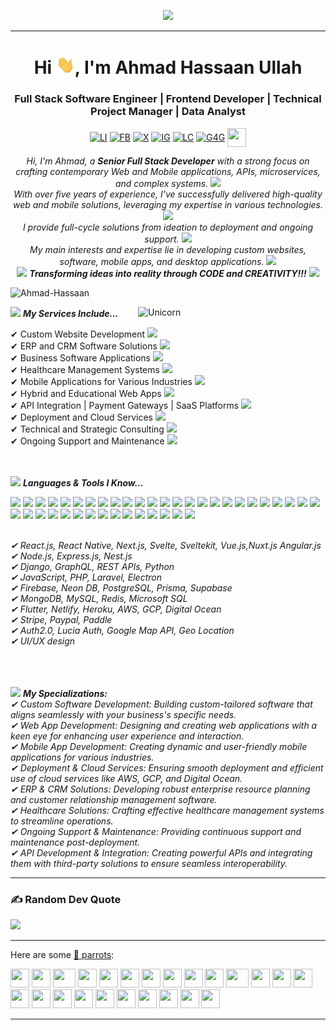 <p align="center">
  <img src="https://sdaho.org/wp-content/uploads/2017/01/techfeat.jpg" height="200"/>
</p>
<hr>
<h1 align="center">Hi <img src="https://raw.githubusercontent.com/ABSphreak/ABSphreak/master/gifs/Hi.gif" width="30px">, I'm Ahmad Hassaan Ullah</h1>
<h3 align="center">Full Stack Software Engineer | Frontend Developer | Technical Project Manager | Data Analyst</h3>
<p align="center">
<a href="https://www.linkedin.com/in/ahmad-hassaan-ullah/" target="blank"><img align="center" src="https://raw.githubusercontent.com/rahuldkjain/github-profile-readme-generator/master/src/images/icons/Social/linked-in-alt.svg" alt="LI" height="30" width="40" /></a>
<a href="https://www.facebook.com/ahmadhassaanullah/" target="blank"><img align="center" src="https://upload.wikimedia.org/wikipedia/commons/5/51/Facebook_f_logo_%282019%29.svg" alt="FB" height="30" width="40" /></a>
<a href="https://www.x.com/ahmadhassaan11/" target="blank"><img align="center" src="https://uxwing.com/wp-content/themes/uxwing/download/brands-and-social-media/x-social-media-white-icon.png" alt="X" height="30" width="30" /></a>
<a href="https://www.instagram.com/ahmadhassaan11/" target="blank"><img align="center" src="https://raw.githubusercontent.com/rahuldkjain/github-profile-readme-generator/master/src/images/icons/Social/instagram.svg" alt="IG" height="30" width="30" /></a>
<a href="https://leetcode.com/ahmadhassaan11/" target="blank"><img align="center" src="https://upload.wikimedia.org/wikipedia/commons/1/19/LeetCode_logo_black.png" alt="LC" height="30" width="40" /></a>
<a href="https://auth.geeksforgeeks.org/user/ahmadhassaan11/profile" target="blank"><img align="center" src="https://upload.wikimedia.org/wikipedia/commons/4/43/GeeksforGeeks.svg" alt="G4G" height="30" width="40" /></a>
<a href="mailto:ahmadullah943@gmail.com"><img align="center" src="https://upload.wikimedia.org/wikipedia/commons/7/7e/Gmail_icon_%282020%29.svg" height="30" width="30" /></a>
</p>
</p>



<p align="center">
<em>
  Hi, I'm Ahmad, a <b>Senior Full Stack Developer</b> with a strong focus on crafting contemporary Web and Mobile applications, APIs, microservices, and complex systems. <img src="https://github.com/TheDudeThatCode/TheDudeThatCode/blob/master/Assets/Developer.gif" width="30px"><br>
  With over five years of experience, I've successfully delivered high-quality web and mobile solutions, leveraging my expertise in various technologies. <img src="https://github.com/TheDudeThatCode/TheDudeThatCode/blob/master/Assets/Designer.gif" width="36px"><br>
  I provide full-cycle solutions from ideation to deployment and ongoing support. <img src="https://github.com/TheDudeThatCode/TheDudeThatCode/blob/master/Assets/Rocket.gif" width="18px"><br>
  My main interests and expertise lie in developing custom websites, software, mobile apps, and desktop applications. <img src="https://github.com/TheDudeThatCode/TheDudeThatCode/blob/master/Assets/Medal.gif" width="20px">
</em>
  <br>
  <img src="https://media.giphy.com/media/VgCDAzcKvsR6OM0uWg/giphy.gif" width="50" /> <b><i>Transforming ideas into reality through CODE and CREATIVITY!!!</i></b> <img src="https://media.giphy.com/media/7j2hfyeVcDtf2/giphy.gif" width="50" />
</p>

<p align="left"> <img src="https://komarev.com/ghpvc/?username=Ahmad-Hassaan&label=Profile%20views&color=0e75b6&style=flat" alt="Ahmad-Hassaan" /> </p>
<img align="right" width=300px alt="Unicorn" src="https://i.giphy.com/media/v1.Y2lkPTc5MGI3NjExZTVmczV2c3prd3IwMmZlbnkyMm9iMG5oeDd4M2l6dTJ6bGUxbm5zbyZlcD12MV9pbnRlcm5hbF9naWZfYnlfaWQmY3Q9Zw/26tn33aiTi1jkl6H6/giphy.gif" />

<img src="https://media.giphy.com/media/ObNTw8Uzwy6KQ/giphy.gif" width="30px">&nbsp;***My Services Include...***

✔ Custom Website Development <img src="https://github.com/TheDudeThatCode/TheDudeThatCode/blob/master/Assets/Developer.gif" width="30px"><br>
✔ ERP and CRM Software Solutions <img src="https://github.com/TheDudeThatCode/TheDudeThatCode/blob/master/Assets/Designer.gif" width="36px"><br>
✔ Business Software Applications <img src="https://github.com/TheDudeThatCode/TheDudeThatCode/blob/master/Assets/Rocket.gif" width="18px"><br>
✔ Healthcare Management Systems <img src="https://github.com/TheDudeThatCode/TheDudeThatCode/blob/master/Assets/Medal.gif" width="20px"><br>
✔ Mobile Applications for Various Industries <img src="https://github.com/TheDudeThatCode/TheDudeThatCode/blob/master/Assets/Developer.gif" width="30px"><br>
✔ Hybrid and Educational Web Apps <img src="https://github.com/TheDudeThatCode/TheDudeThatCode/blob/master/Assets/Designer.gif" width="36px"><br>
✔ API Integration | Payment Gateways | SaaS Platforms <img src="https://github.com/TheDudeThatCode/TheDudeThatCode/blob/master/Assets/Rocket.gif" width="18px"><br>
✔ Deployment and Cloud Services <img src="https://github.com/TheDudeThatCode/TheDudeThatCode/blob/master/Assets/Medal.gif" width="20px"><br>
✔ Technical and Strategic Consulting <img src="https://github.com/TheDudeThatCode/TheDudeThatCode/blob/master/Assets/Developer.gif" width="30px"><br>
✔ Ongoing Support and Maintenance <img src="https://github.com/TheDudeThatCode/TheDudeThatCode/blob/master/Assets/Designer.gif" width="36px"><br><br><br>
 

<img src="https://media.giphy.com/media/ObNTw8Uzwy6KQ/giphy.gif" width="30px">&nbsp;***Languages & Tools I Know...***
<p align="left">
  <code><img height="50" src="https://commons.wikimedia.org/wiki/File:React-icon.svg"></code>
  <code><img height="50" src="https://commons.wikimedia.org/wiki/File:React-icon.svg"></code>
  <code><img height="50" src="https://upload.wikimedia.org/wikipedia/commons/8/8e/Nextjs-logo.svg"></code>
  <code><img height="50" src="https://upload.wikimedia.org/wikipedia/commons/1/1b/Svelte_Logo.svg"></code>
  <code><img height="50" src="https://upload.wikimedia.org/wikipedia/commons/9/95/Vue.js_Logo_2.svg"></code>
  <code><img height="50" src="https://upload.wikimedia.org/wikipedia/commons/c/cf/Angular_full_color_logo.svg"></code>
  <code><img height="50" src="https://commons.wikimedia.org/wiki/File:Node.js_logo.svg"></code>
  <code><img height="50" src="https://upload.wikimedia.org/wikipedia/commons/6/64/Expressjs.png"></code>
  <code><img height="50" src="https://upload.wikimedia.org/wikipedia/commons/4/4c/NestJS_Logo.svg"></code>
  <code><img height="50" src="https://upload.wikimedia.org/wikipedia/commons/7/75/Django_logo.svg"></code>
  <code><img height="50" src="https://upload.wikimedia.org/wikipedia/commons/1/17/GraphQL_Logo.svg"></code>
  <code><img height="50" src="https://upload.wikimedia.org/wikipedia/commons/d/db/Api.svg"></code>
  <code><img height="50" src="https://commons.wikimedia.org/wiki/File:Python-logo-notext.svg"></code>
  <code><img height="50" src="https://upload.wikimedia.org/wikipedia/commons/6/6a/JavaScript-logo.png"></code>
  <code><img height="50" src="https://upload.wikimedia.org/wikipedia/commons/2/27/PHP-logo.svg"></code>
  <code><img height="50" src="https://upload.wikimedia.org/wikipedia/commons/9/9a/Laravel.svg"></code>
  <code><img height="50" src="https://upload.wikimedia.org/wikipedia/commons/9/91/Electron_Software_Framework_Logo.svg"></code>
  <code><img height="50" src="https://upload.wikimedia.org/wikipedia/commons/3/37/Firebase_Logo.svg"></code>
  <code><img height="50" src="https://neon.tech/static/neon.png"></code>
  <code><img height="50" src="https://commons.wikimedia.org/wiki/File:Postgresql_elephant.svg"></code>
  <code><img height="50" src="https://upload.wikimedia.org/wikipedia/commons/f/f2/Prisma_Logo.svg"></code>
  <code><img height="50" src="https://upload.wikimedia.org/wikipedia/commons/f/fb/Supabase-logo-icon.png"></code>
  <code><img height="50" src="https://commons.wikimedia.org/wiki/File:MongoDB_Logo.svg"></code>
  <code><img height="50" src="https://commons.wikimedia.org/wiki/File:MySQL.svg"></code>
  <code><img height="50" src="https://upload.wikimedia.org/wikipedia/commons/6/6b/Redis_Logo.svg"></code>
  <code><img height="50" src="https://commons.wikimedia.org/wiki/File:Microsoft_SQL_Server_logo.svg"></code>
  <code><img height="50" src="https://upload.wikimedia.org/wikipedia/commons/1/17/Google-flutter-logo.png"></code>
  <code><img height="50" src="https://commons.wikimedia.org/wiki/File:Netlify_logo.svg"></code>
  <code><img height="50" src="https://upload.wikimedia.org/wikipedia/commons/4/4b/Heroku_logo.svg"></code>
  <code><img height="50" src="https://commons.wikimedia.org/wiki/File:Amazon_Web_Services_Logo.svg"></code>
  <code><img height="50" src="https://commons.wikimedia.org/wiki/File:Google_Cloud_Logo.svg"></code>
  <code><img height="50" src="https://commons.wikimedia.org/wiki/File:DigitalOcean_logo.svg"></code>
  <code><img height="50" src="https://commons.wikimedia.org/wiki/File:Stripe_Logo,_revised_2016.svg"></code>
  <code><img height="50" src="https://commons.wikimedia.org/wiki/File:PayPal.svg"></code>
  <code><img height="50" src="https://paddle.com/img/logo.svg"></code>
  <code><img height="50" src="https://upload.wikimedia.org/wikipedia/commons/c/c2/Oauth_logo.svg"></code>
  <code><img height="50" src="https://lucia-auth.com/logo.svg"></code>
  <code><img height="50" src="https://upload.wikimedia.org/wikipedia/commons/5/59/Google_Maps_logo_2020.svg"></code>
  <code><img height="50" src="https://upload.wikimedia.org/wikipedia/commons/4/4e/Geolocation_logo.svg"></code>
  <code><img height="50" src="https://commons.wikimedia.org/wiki/File:UI-UX_Design.svg"></code>
</p>
<em><br>
  ✔ React.js, React Native, Next.js, Svelte, Sveltekit, Vue.js,Nuxt.js Angular.js <br>
  ✔ Node.js, Express.js, Nest.js <br>
  ✔ Django, GraphQL, REST APIs, Python <br>
  ✔ JavaScript, PHP, Laravel, Electron <br>
  ✔ Firebase, Neon DB, PostgreSQL, Prisma, Supabase <br>
  ✔ MongoDB, MySQL, Redis, Microsoft SQL <br>
  ✔ Flutter, Netlify, Heroku, AWS, GCP, Digital Ocean <br>
  ✔ Stripe, Paypal, Paddle <br>
  ✔ Auth2.0, Lucia Auth, Google Map API, Geo Location <br>
  ✔ UI/UX design <br>
</em><br><br><br>


<em><img src="https://media.giphy.com/media/ObNTw8Uzwy6KQ/giphy.gif" width="30px">&nbsp;***My Specializations:***<br>
  ✔ Custom Software Development: Building custom-tailored software that aligns seamlessly with your business's specific needs. <br>
  ✔ Web App Development: Designing and creating web applications with a keen eye for enhancing user experience and interaction. <br>
  ✔ Mobile App Development: Creating dynamic and user-friendly mobile applications for various industries. <br>
  ✔ Deployment & Cloud Services: Ensuring smooth deployment and efficient use of cloud services like AWS, GCP, and Digital Ocean. <br>
  ✔ ERP & CRM Solutions: Developing robust enterprise resource planning and customer relationship management software. <br>
  ✔ Healthcare Solutions: Crafting effective healthcare management systems to streamline operations. <br>
  ✔ Ongoing Support & Maintenance: Providing continuous support and maintenance post-deployment. <br>
  ✔ API Development & Integration: Creating powerful APIs and integrating them with third-party solutions to ensure seamless interoperability. <br>
</em>

<hr>


### ✍️ Random Dev Quote
![](https://quotes-github-readme.vercel.app/api?type=horizontal&theme=merko)

<hr>

Here are some [🦜 parrots](https://cultofthepartyparrot.com):

<div>
    <img src="https://cultofthepartyparrot.com/parrots/hd/githubparrot.gif" width="30" height="30"/>
    <img src="https://cultofthepartyparrot.com/flags/hd/indiaparrot.gif" width="30" height="30"/>
    <img src="https://cultofthepartyparrot.com/parrots/asyncparrot.gif" width="36" height="30"/>
    <img src="https://cultofthepartyparrot.com/parrots/exceptionallyfastparrot.gif" width="30" height="30"/>
    <img src="https://cultofthepartyparrot.com/parrots/hd/60fpsparrot.gif" width="30" height="30"/>
    <img src="https://cultofthepartyparrot.com/parrots/hd/jumpingparrot.gif" width="30" height="30"/>
    <img src="https://cultofthepartyparrot.com/parrots/hd/opensourceparrot.gif" width="30" height="30"/>
    <img src="https://cultofthepartyparrot.com/parrots/hd/dealwithitnowparrot.gif" width="30" height="30"/>
    <img src="https://cultofthepartyparrot.com/parrots/hd/hypnoparrotlight.gif" width="30" height="30"/>
    <img src="https://cultofthepartyparrot.com/parrots/databaseparrot.gif" width="30" height="30"/>
    <img src="https://cultofthepartyparrot.com/parrots/fixparrot.gif" width="36" height="30"/>
    <img src="https://cultofthepartyparrot.com/parrots/hd/laptop_parrot.gif" width="30" height="30"/>
    <img src="https://cultofthepartyparrot.com/parrots/hd/spinningparrot.gif" width="30" height="30"/>
    <img src="https://cultofthepartyparrot.com/parrots/hd/levitationparrot.gif" width="30" height="30"/>
    <img src="https://cultofthepartyparrot.com/parrots/hd/meldparrot.gif" width="30" height="30"/>
    <img src="https://cultofthepartyparrot.com/parrots/slomoparrot.gif" width="30" height="30"/>
    <img src="https://cultofthepartyparrot.com/parrots/hd/moonwalkingparrot.gif" width="30" height="30"/>
    <img src="https://cultofthepartyparrot.com/parrots/hd/stableparrot.gif" width="30" height="30"/>
    <img src="https://cultofthepartyparrot.com/parrots/hd/scienceparrot.gif" width="30" height="30"/>
    <img src="https://cultofthepartyparrot.com/parrots/hd/pirateparrot.gif" width="30" height="30"/>
    <img src="https://cultofthepartyparrot.com/parrots/hd/footballparrot.gif" width="30" height="30"/>
    <img src="https://cultofthepartyparrot.com/parrots/hd/illuminatiparrot.gif" width="30" height="30"/>
    <img src="https://cultofthepartyparrot.com/parrots/hd/hypnoparrotdark.gif" width="30" height="30"/>
    <img src="https://cultofthepartyparrot.com/parrots/hd/mustacheparrot.gif" width="30" height="30"/>
</div>

<hr>
